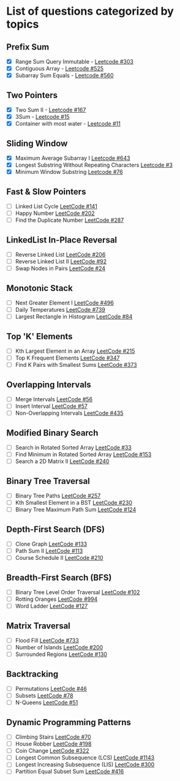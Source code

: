 # List of questions categorized by topics

## Prefix Sum
- [x] Range Sum Query Immutable - [Leetcode #303](https://leetcode.com/problems/range-sum-query-immutable/description/)
- [x] Contiguous Array - [Leetcode #525](https://leetcode.com/problems/contiguous-array/description/)
- [x] Subarray Sum Equals - [Leetcode #560](https://leetcode.com/problems/subarray-sum-equals-k/description/)

## Two Pointers
- [x] Two Sum II - [Leetcode #167](https://leetcode.com/problems/two-sum-ii-input-array-is-sorted/description/)
- [x] 3Sum - [Leetcode #15](https://leetcode.com/problems/3sum/description/)
- [x] Container with most water - [Leetcode #11](https://leetcode.com/problems/container-with-most-water/description/)

## Sliding Window
- [x] Maximum Average Subarray I [Leetcode #643](https://leetcode.com/problems/maximum-average-subarray-i/description/)
- [x] Longest Substring Without Repeating Characters [Leetcode #3](https://leetcode.com/problems/longest-substring-without-repeating-characters/description/)
- [x] Minimum Window Substring [Leetcode #76](https://leetcode.com/problems/minimum-window-substring/description/)

## Fast & Slow Pointers
- [ ] Linked List Cycle [LeetCode #141](https://leetcode.com/problems/linked-list-cycle/description/)
- [ ] Happy Number [LeetCode #202](https://leetcode.com/problems/happy-number/description/)
- [ ] Find the Duplicate Number [LeetCode #287]()

## LinkedList In-Place Reversal
- [ ] Reverse Linked List [LeetCode #206](https://leetcode.com/problems/reverse-linked-list/description/)
- [ ] Reverse Linked List II [LeetCode #92](https://leetcode.com/problems/reverse-linked-list-ii/description/)
- [ ] Swap Nodes in Pairs [LeetCode #24](https://leetcode.com/problems/swap-nodes-in-pairs/description/)

## Monotonic Stack
- [ ] Next Greater Element I [LeetCode #496](https://leetcode.com/problems/next-greater-element-i/description/)
- [ ] Daily Temperatures [LeetCode #739](https://leetcode.com/problems/daily-temperatures/description/)
- [ ] Largest Rectangle in Histogram [LeetCode #84](https://leetcode.com/problems/largest-rectangle-in-histogram/description/)

## Top 'K' Elements
- [ ] Kth Largest Element in an Array [LeetCode #215](https://leetcode.com/problems/kth-largest-element-in-an-array/description/)
- [ ] Top K Frequent Elements [LeetCode #347](https://leetcode.com/problems/top-k-frequent-elements/description/)
- [ ] Find K Pairs with Smallest Sums [LeetCode #373](https://leetcode.com/problems/find-k-pairs-with-smallest-sums/description/)

## Overlapping Intervals
- [ ] Merge Intervals [LeetCode #56](https://leetcode.com/problems/merge-intervals/description/)
- [ ] Insert Interval [LeetCode #57](https://leetcode.com/problems/insert-interval/description/)
- [ ] Non-Overlapping Intervals [LeetCode #435](https://leetcode.com/problems/non-overlapping-intervals/description/)

## Modified Binary Search
- [ ] Search in Rotated Sorted Array [LeetCode #33](https://leetcode.com/problems/search-in-rotated-sorted-array/description/)
- [ ] Find Minimum in Rotated Sorted Array [LeetCode #153](https://leetcode.com/problems/find-minimum-in-rotated-sorted-array/description/)
- [ ] Search a 2D Matrix II [LeetCode #240](https://leetcode.com/problems/search-a-2d-matrix-ii/description/)

## Binary Tree Traversal
- [ ] Binary Tree Paths [LeetCode #257](https://leetcode.com/problems/binary-tree-paths/description/)
- [ ] Kth Smallest Element in a BST [LeetCode #230](https://leetcode.com/problems/kth-smallest-element-in-a-bst/description/)
- [ ] Binary Tree Maximum Path Sum [LeetCode #124](https://leetcode.com/problems/binary-tree-maximum-path-sum/description/)

## Depth-First Search (DFS)
- [ ] Clone Graph [LeetCode #133](https://leetcode.com/problems/clone-graph/description/)
- [ ] Path Sum II [LeetCode #113](https://leetcode.com/problems/path-sum-ii/description/)
- [ ] Course Schedule II [LeetCode #210](https://leetcode.com/problems/course-schedule-ii/description/)

## Breadth-First Search (BFS)
- [ ] Binary Tree Level Order Traversal [LeetCode #102](https://leetcode.com/problems/binary-tree-level-order-traversal/description/)
- [ ] Rotting Oranges [LeetCode #994](https://leetcode.com/problems/rotting-oranges/description/)
- [ ] Word Ladder [LeetCode #127](https://leetcode.com/problems/word-ladder/description/)

## Matrix Traversal
- [ ] Flood Fill [LeetCode #733](https://leetcode.com/problems/flood-fill/description/)
- [ ] Number of Islands [LeetCode #200](https://leetcode.com/problems/number-of-islands/description/)
- [ ] Surrounded Regions [LeetCode #130](https://leetcode.com/problems/surrounded-regions/description/)

## Backtracking
- [ ] Permutations [LeetCode #46](https://leetcode.com/problems/permutations/description/)
- [ ] Subsets [LeetCode #78](https://leetcode.com/problems/subsets/description/)
- [ ] N-Queens [LeetCode #51](https://leetcode.com/problems/n-queens/description/)

## Dynamic Programming Patterns
- [ ] Climbing Stairs [LeetCode #70](https://leetcode.com/problems/climbing-stairs/description/)
- [ ] House Robber [LeetCode #198](https://leetcode.com/problems/house-robber/description/)
- [ ] Coin Change [LeetCode #322](https://leetcode.com/problems/coin-change/description/)
- [ ] Longest Common Subsequence (LCS) [LeetCode #1143](https://leetcode.com/problems/longest-common-subsequence/description/)
- [ ] Longest Increasing Subsequence (LIS) [LeetCode #300](https://leetcode.com/problems/longest-increasing-subsequence/description/)
- [ ] Partition Equal Subset Sum [LeetCode #416](https://leetcode.com/problems/partition-equal-subset-sum/description/)
